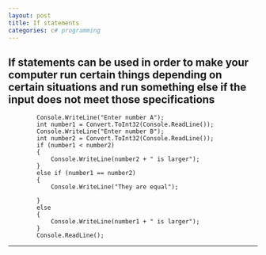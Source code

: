 ```yaml
---
layout: post
title: If statements 
categories: c# programming 
---
```

If statements can be used in order to make your computer run certain things depending on certain situations and run something else if the input does not meet those specifications
---
            Console.WriteLine("Enter number A");
            int number1 = Convert.ToInt32(Console.ReadLine());
            Console.WriteLine("Enter number B");
            int number2 = Convert.ToInt32(Console.ReadLine());
            if (number1 < number2)
            {
                Console.WriteLine(number2 + " is larger");
            }
            else if (number1 == number2)
            {
                Console.WriteLine("They are equal");

            }
            else
            {
                Console.WriteLine(number1 + " is larger");
            }
            Console.ReadLine();
-----------------------------------------------------
